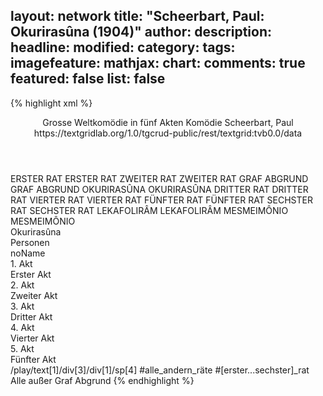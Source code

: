layout: network
title: "Scheerbart, Paul: Okurirasûna (1904)"
author:
description:
headline:
modified:
category:
tags:
imagefeature:
mathjax:
chart:
comments: true
featured: false
list: false
---
{% highlight xml %}
<?xml-model href="https://raw.githubusercontent.com/DLiNa/project/master/rules/lina.rnc"?><?xml-model href="https://raw.githubusercontent.com/DLiNa/project/master/rules/lina.sch"?>
<play xmlns="http://lina.digital">
  <header>
    <title>Okurirasûna</title>
  	<subtitle>Grosse Weltkomödie in fünf Akten</subtitle>
  	<genretitle>Komödie</genretitle>
    <author>Scheerbart, Paul</author>
  	<date when="1904" type="print"/>
  	<source>https://textgridlab.org/1.0/tgcrud-public/rest/textgrid:tvb0.0/data</source>
  </header>
  <personae>
    <character>
      <name>ERSTER RAT</name>
      <alias xml:id="erster_rat">
        <name>ERSTER RAT</name>
      </alias>
    </character>
    <character>
      <name>ZWEITER RAT</name>
      <alias xml:id="zweiter_rat">
        <name>ZWEITER RAT</name>
      </alias>
    </character>
    <character>
      <name>GRAF ABGRUND</name>
      <alias xml:id="graf_abgrund">
        <name>GRAF ABGRUND</name>
      </alias>
    </character>
    <character>
      <name>OKURIRASÛNA</name>
      <alias xml:id="okurirasûna">
        <name>OKURIRASÛNA</name>
      </alias>
    </character>
    <character>
      <name>DRITTER RAT</name>
      <alias xml:id="dritter_rat">
        <name>DRITTER RAT</name>
      </alias>
    </character>
    <character>
      <name>VIERTER RAT</name>
      <alias xml:id="vierter_rat">
        <name>VIERTER RAT</name>
      </alias>
    </character>
    <character>
      <name>FÜNFTER RAT</name>
      <alias xml:id="fünfter_rat">
        <name>FÜNFTER RAT</name>
      </alias>
    </character>
    <character>
      <name>SECHSTER RAT</name>
      <alias xml:id="sechster_rat">
        <name>SECHSTER RAT</name>
      </alias>
    </character>
    <character>
      <name>LEKAFOLIRÂM</name>
      <alias xml:id="lekafolirâm">
        <name>LEKAFOLIRÂM</name>
      </alias>
    </character>
    <character>
      <name>MESMEIMÔNIO</name>
      <alias xml:id="mesmeimônio">
        <name>MESMEIMÔNIO</name>
      </alias>
    </character>
  </personae>
  <text>
    <div>
      <head>Okurirasûna</head>
    </div>
    <div>
      <head>Personen</head>
      <div>
        <head>noName</head>
      </div>
    </div>
    <div>
      <head>1. Akt</head>
      <div>
        <head>Erster Akt</head>
        <sp who="#erster_rat">
          <amount n="8" unit="speech_acts"/>
          <amount n="125" unit="words"/>
          <amount n="6" unit="lines"/>
          <amount n="736" unit="chars"/>
        </sp>
        <sp who="#zweiter_rat">
          <amount n="7" unit="speech_acts"/>
          <amount n="158" unit="words"/>
          <amount n="3" unit="lines"/>
          <amount n="909" unit="chars"/>
        </sp>
        <sp who="#graf_abgrund">
          <amount n="11" unit="speech_acts"/>
          <amount n="319" unit="words"/>
          <amount n="6" unit="lines"/>
          <amount n="1886" unit="chars"/>
        </sp>
        <sp who="#erster_rat #zweiter_rat #dritter_rat #vierter_rat #fünfter_rat #sechster_rat">
          <amount n="1" unit="speech_acts"/>
          <amount n="2" unit="words"/>
          <amount n="1" unit="lines"/>
          <amount n="10" unit="chars"/>
        </sp>
        <sp who="#okurirasûna">
          <amount n="11" unit="speech_acts"/>
          <amount n="178" unit="words"/>
          <amount n="9" unit="lines"/>
          <amount n="1075" unit="chars"/>
        </sp>
        <sp who="#dritter_rat">
          <amount n="1" unit="speech_acts"/>
          <amount n="58" unit="words"/>
          <amount n="293" unit="chars"/>
        </sp>
        <sp who="#vierter_rat">
          <amount n="1" unit="speech_acts"/>
          <amount n="62" unit="words"/>
          <amount n="377" unit="chars"/>
        </sp>
        <sp who="#fünfter_rat">
          <amount n="1" unit="speech_acts"/>
          <amount n="51" unit="words"/>
          <amount n="273" unit="chars"/>
        </sp>
        <sp who="#sechster_rat">
          <amount n="1" unit="speech_acts"/>
          <amount n="68" unit="words"/>
          <amount n="385" unit="chars"/>
        </sp>
      </div>
    </div>
    <div>
      <head>2. Akt</head>
      <div>
        <head>Zweiter Akt</head>
        <sp who="#graf_abgrund">
          <amount n="13" unit="speech_acts"/>
          <amount n="277" unit="words"/>
          <amount n="7" unit="lines"/>
          <amount n="1547" unit="chars"/>
        </sp>
        <sp who="#okurirasûna">
          <amount n="21" unit="speech_acts"/>
          <amount n="635" unit="words"/>
          <amount n="11" unit="lines"/>
          <amount n="3539" unit="chars"/>
        </sp>
        <sp who="#lekafolirâm">
          <amount n="6" unit="speech_acts"/>
          <amount n="88" unit="words"/>
          <amount n="5" unit="lines"/>
          <amount n="458" unit="chars"/>
        </sp>
        <sp who="#mesmeimônio">
          <amount n="5" unit="speech_acts"/>
          <amount n="53" unit="words"/>
          <amount n="4" unit="lines"/>
          <amount n="270" unit="chars"/>
        </sp>
      </div>
    </div>
    <div>
      <head>3. Akt</head>
      <div>
        <head>Dritter Akt</head>
        <sp who="#erster_rat">
          <amount n="5" unit="speech_acts"/>
          <amount n="45" unit="words"/>
          <amount n="5" unit="lines"/>
          <amount n="243" unit="chars"/>
        </sp>
        <sp who="#zweiter_rat">
          <amount n="6" unit="speech_acts"/>
          <amount n="58" unit="words"/>
          <amount n="5" unit="lines"/>
          <amount n="304" unit="chars"/>
        </sp>
        <sp who="#graf_abgrund">
          <amount n="14" unit="speech_acts"/>
          <amount n="672" unit="words"/>
          <amount n="4" unit="lines"/>
          <amount n="3753" unit="chars"/>
        </sp>
        <sp who="#sechster_rat">
          <amount n="1" unit="speech_acts"/>
          <amount n="45" unit="words"/>
          <amount n="275" unit="chars"/>
        </sp>
        <sp who="#okurirasûna">
          <amount n="6" unit="speech_acts"/>
          <amount n="230" unit="words"/>
          <amount n="5" unit="lines"/>
          <amount n="1301" unit="chars"/>
        </sp>
      </div>
    </div>
    <div>
      <head>4. Akt</head>
      <div>
        <head>Vierter Akt</head>
        <sp who="#okurirasûna">
          <amount n="21" unit="speech_acts"/>
          <amount n="567" unit="words"/>
          <amount n="11" unit="lines"/>
          <amount n="3180" unit="chars"/>
        </sp>
        <sp who="#graf_abgrund">
          <amount n="4" unit="speech_acts"/>
          <amount n="112" unit="words"/>
          <amount n="1" unit="lines"/>
          <amount n="663" unit="chars"/>
        </sp>
        <sp who="#erster_rat">
          <amount n="2" unit="speech_acts"/>
          <amount n="35" unit="words"/>
          <amount n="1" unit="lines"/>
          <amount n="213" unit="chars"/>
        </sp>
        <sp who="#zweiter_rat">
          <amount n="1" unit="speech_acts"/>
          <amount n="14" unit="words"/>
          <amount n="1" unit="lines"/>
          <amount n="67" unit="chars"/>
        </sp>
        <sp who="#sechster_rat">
          <amount n="1" unit="speech_acts"/>
          <amount n="16" unit="words"/>
          <amount n="1" unit="lines"/>
          <amount n="74" unit="chars"/>
        </sp>
        <sp who="#lekafolirâm">
          <amount n="11" unit="speech_acts"/>
          <amount n="83" unit="words"/>
          <amount n="11" unit="lines"/>
          <amount n="414" unit="chars"/>
        </sp>
        <sp who="#mesmeimônio">
          <amount n="7" unit="speech_acts"/>
          <amount n="68" unit="words"/>
          <amount n="7" unit="lines"/>
          <amount n="379" unit="chars"/>
        </sp>
      </div>
    </div>
    <div>
      <head>5. Akt</head>
      <div>
        <head>Fünfter Akt</head>
        <sp who="#erster_rat">
          <amount n="5" unit="speech_acts"/>
          <amount n="68" unit="words"/>
          <amount n="4" unit="lines"/>
          <amount n="381" unit="chars"/>
        </sp>
        <sp who="#zweiter_rat">
          <amount n="5" unit="speech_acts"/>
          <amount n="145" unit="words"/>
          <amount n="3" unit="lines"/>
          <amount n="853" unit="chars"/>
        </sp>
        <sp who="#lekafolirâm">
          <amount n="3" unit="speech_acts"/>
          <amount n="33" unit="words"/>
          <amount n="3" unit="lines"/>
          <amount n="190" unit="chars"/>
        </sp>
        <sp who="#okurirasûna">
          <amount n="7" unit="speech_acts"/>
          <amount n="91" unit="words"/>
          <amount n="6" unit="lines"/>
          <amount n="555" unit="chars"/>
        </sp>
        <sp who="#mesmeimônio">
          <amount n="1" unit="speech_acts"/>
          <amount n="7" unit="words"/>
          <amount n="1" unit="lines"/>
          <amount n="32" unit="chars"/>
        </sp>
        <sp who="#sechster_rat">
          <amount n="3" unit="speech_acts"/>
          <amount n="42" unit="words"/>
          <amount n="2" unit="lines"/>
          <amount n="211" unit="chars"/>
        </sp>
        <sp who="#graf_abgrund">
          <amount n="4" unit="speech_acts"/>
          <amount n="97" unit="words"/>
          <amount n="1" unit="lines"/>
          <amount n="614" unit="chars"/>
        </sp>
        <sp who="#fünfter_rat">
          <amount n="2" unit="speech_acts"/>
          <amount n="36" unit="words"/>
          <amount n="1" unit="lines"/>
          <amount n="182" unit="chars"/>
        </sp>
        <sp who="#dritter_rat">
          <amount n="1" unit="speech_acts"/>
          <amount n="11" unit="words"/>
          <amount n="1" unit="lines"/>
          <amount n="53" unit="chars"/>
        </sp>
        <sp who="#vierter_rat">
          <amount n="1" unit="speech_acts"/>
          <amount n="13" unit="words"/>
          <amount n="1" unit="lines"/>
          <amount n="56" unit="chars"/>
        </sp>
      </div>
    </div>
  </text>
	<documentation>
		<change n="1" type="expandCollective" who="dariokampkaspar">
			<path>/play/text[1]/div[3]/div[1]/sp[4]</path>
			<orig>#alle_andern_räte</orig>
			<corr>#[erster...sechster]_rat</corr>
			<comment>Alle außer Graf Abgrund</comment>
		</change>
	</documentation>
</play>
{% endhighlight %}